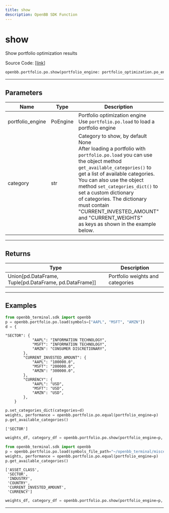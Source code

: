 ```yaml
---
title: show
description: OpenBB SDK Function
---
```


# show

Show portfolio optimization results

Source Code: [[link](https://github.com/OpenBB-finance/OpenBBTerminal/tree/main/openbb_terminal/portfolio/portfolio_optimization/po_model.py#L2349)]

```python
openbb.portfolio.po.show(portfolio_engine: portfolio_optimization.po_engine.PoEngine, category: str = None)
```

---

## Parameters

| Name | Type | Description | Default | Optional |
| ---- | ---- | ----------- | ------- | -------- |
| portfolio_engine | PoEngine | Portfolio optimization engine<br/>Use `portfolio.po.load` to load a portfolio engine | None | False |
| category | str | Category to show, by default None<br/>After loading a portfolio with `portfolio.po.load` you can use<br/>the object method `get_available_categories()` to get a list of available categories.<br/>You can also use the object method `set_categories_dict()` to set a custom dictionary<br/>of categories. The dictionary must contain "CURRENT_INVESTED_AMOUNT" and "CURRENT_WEIGHTS"<br/>as keys as shown in the example below. | None | True |


---

## Returns

| Type | Description |
| ---- | ----------- |
| Union[pd.DataFrame, Tuple[pd.DataFrame, pd.DataFrame]] | Portfolio weights and categories |
---

## Examples

```python
from openbb_terminal.sdk import openbb
p = openbb.portfolio.po.load(symbols=["AAPL", "MSFT", "AMZN"])
d = {
```

```
"SECTOR": {
            "AAPL": "INFORMATION TECHNOLOGY",
            "MSFT": "INFORMATION TECHNOLOGY",
            "AMZN": "CONSUMER DISCRETIONARY",
        },
        "CURRENT_INVESTED_AMOUNT": {
            "AAPL": "100000.0",
            "MSFT": "200000.0",
            "AMZN": "300000.0",
        },
        "CURRENCY": {
            "AAPL": "USD",
            "MSFT": "USD",
            "AMZN": "USD",
        },
    }
```
```python
p.set_categories_dict(categories=d)
weights, performance = openbb.portfolio.po.equal(portfolio_engine=p)
p.get_available_categories()
```

```
['SECTOR']
```
```python
weights_df, category_df = openbb.portfolio.po.show(portfolio_engine=p, category="SECTOR")
```

```python
from openbb_terminal.sdk import openbb
p = openbb.portfolio.po.load(symbols_file_path="~/openbb_terminal/miscellaneous/portfolio_examples/allocation/60_40_Portfolio.xlsx")
weights, performance = openbb.portfolio.po.equal(portfolio_engine=p)
p.get_available_categories()
```

```
['ASSET_CLASS',
 'SECTOR',
 'INDUSTRY',
 'COUNTRY',
 'CURRENT_INVESTED_AMOUNT',
 'CURRENCY']
```
```python
weights_df, category_df = openbb.portfolio.po.show(portfolio_engine=p, category="ASSET_CLASS")
```

---

